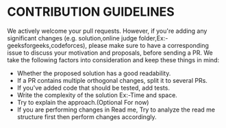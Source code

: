 # CONTRIBUTION GUIDELINES
We actively welcome your pull requests.
However, if you're adding any significant changes (e.g. solution,online judge folder,Ex:- geeksforgeeks,codeforces), please make sure to have a corresponding issue to discuss your motivation and proposals, before sending a PR. We take the following factors into consideration and keep these things in mind:
<ul>
  <li>Whether the proposed solution has a good readability.</li>
  <li>If a PR contains multiple orthogonal changes, split it to several PRs.</li>
  <li>If you've added code that should be tested, add tests.</li>
  <li>Write the complexity of the solution Ex:-Time and space.</li>
  <li>Try to explain the approach.(Optional For now)</li>
  <li>If you are performing changes in Read me, Try to analyze the read me structure first then perform changes accordingly.</li>
</ul>

